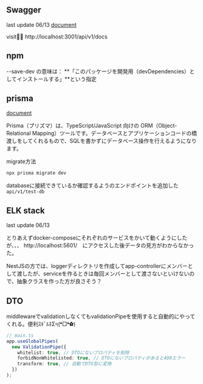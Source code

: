 ## Swagger

last update 06/13
[document](https://docs.nestjs.com/openapi/introduction)

visit🏃‍♀️ http://localhost:3001/api/v1/docs

## npm

--save-dev の意味は：
**「このパッケージを開発用（devDependencies）としてインストールする」**という指定

## prisma

[document](https://docs.nestjs.com/recipes/prisma)

Prisma（プリズマ）は、TypeScript/JavaScript 向けの ORM（Object-Relational Mapping）ツールです。データベースとアプリケーションコードの橋渡しをしてくれるもので、SQLを書かずにデータベース操作を行えるようになります。

migrate方法

```sh
npx prisma migrate dev
```

databaseに接続できているか確認するようのエンドポイントを追加した`api/v1/test-db`

## ELK stack

last update 06/13

とりあえずdocker-composeにそれぞれのサービスをかいて動くようにしたが、、、
http://localhost:5601/　にアクセスした後データの見方がわからなかった。

NestJSの方では、loggerディレクトリを作成してapp-controllerにメンバーとして渡したが、serviceを作るときは毎回メンバーとして渡さないといけないので、抽象クラスを作った方が良さそう？

## DTO

middlewareでvalidationしなくてもvalidationPipeを使用すると自動的にやってくれる。便利ｽｷﾞﾙﾈΣ੧(❛□❛✿)

```ts
// main.ts
app.useGlobalPipes(
  new ValidationPipe({
    whitelist: true, // DTOにないプロパティを削除
    forbidNonWhitelisted: true, // DTOにないプロパティがあると400エラー
    transform: true, // 自動でDTO型に変換
  })
);
```
